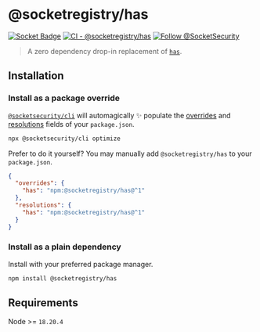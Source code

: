 # @socketregistry/has

[![Socket Badge](https://socket.dev/api/badge/npm/package/@socketregistry/has)](https://socket.dev/npm/package/@socketregistry/has)
[![CI - @socketregistry/has](https://github.com/SocketDev/socket-registry-js/actions/workflows/test.yml/badge.svg)](https://github.com/SocketDev/socket-registry-js/actions/workflows/test.yml)
[![Follow @SocketSecurity](https://img.shields.io/twitter/follow/SocketSecurity?style=social)](https://twitter.com/SocketSecurity)

> A zero dependency drop-in replacement of
> [`has`](https://www.npmjs.com/package/has).

## Installation

### Install as a package override

[`@socketsecurity/cli`](https://www.npmjs.com/package/@socketsecurity/cli) will
automagically :sparkles: populate the
[overrides](https://docs.npmjs.com/cli/v9/configuring-npm/package-json#overrides)
and [resolutions](https://yarnpkg.com/configuration/manifest#resolutions) fields
of your `package.json`.

```sh
npx @socketsecurity/cli optimize
```

Prefer to do it yourself? You may manually add `@socketregistry/has` to your
`package.json`.

```json
{
  "overrides": {
    "has": "npm:@socketregistry/has@^1"
  },
  "resolutions": {
    "has": "npm:@socketregistry/has@^1"
  }
}
```

### Install as a plain dependency

Install with your preferred package manager.

```sh
npm install @socketregistry/has
```

## Requirements

Node >= `18.20.4`
